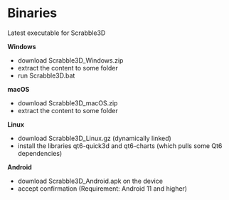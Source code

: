 # Binaries
Latest executable for Scrabble3D

**Windows**
* download Scrabble3D_Windows.zip
* extract the content to some folder
* run Scrabble3D.bat

**macOS**
* download Scrabble3D_macOS.zip
* extract the content to some folder

**Linux**
* download Scrabble3D_Linux.gz (dynamically linked)
* install the libraries qt6-quick3d and qt6-charts (which pulls some Qt6 dependencies)

**Android**
* download Scrabble3D_Android.apk on the device
* accept confirmation
(Requirement: Android 11 and higher)
